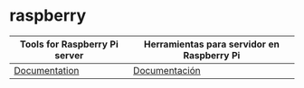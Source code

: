 # raspberry

| Tools for Raspberry Pi server       | Herramientas para servidor en Raspberry Pi |
| ----------------------------------- | ------------------------------------------ |
| [Documentation](./doc/config-en.md) | [Documentación](./doc/config-es.md)        |
